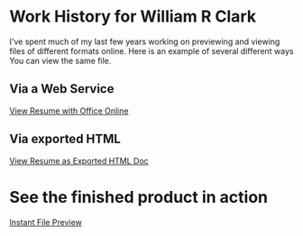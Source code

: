 # Work History for William R Clark

I've spent much of my last few years working on previewing and viewing files of different formats online.  Here is an example of several different ways You can view the same file.

## Via a Web Service
[View Resume with Office Online](https://view.officeapps.live.com/op/view.aspx?src=https%3A%2F%2Fgithub.com%2FWilliamRClark%2Fworkhistory%2Fblob%2Fmaster%2FResume2016.docx%3Fraw%3Dtrue)

## Via exported HTML
[View Resume as Exported HTML Doc](http://htmlpreview.github.io/?https://raw.githubusercontent.com/WilliamRClark/workhistory/master/Resume2016.htm)

# See the finished product in action
[Instant File Preview](http://htmlpreview.github.io/?https://raw.githubusercontent.com/WilliamRClark/workhistory/master/InstantPreview.htm)
